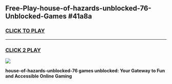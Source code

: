 
## Free-Play-house-of-hazards-unblocked-76-Unblocked-Games #41a8a
<h3>
<a href="https://news.freeplayer.one?title=house-of-hazards-unblocked-76&ref=8M">CLICK TO PLAY</a></h3>
<hr>

<h3>
<a href="https://news.freeplayer.one?title=house-of-hazards-unblocked-76&ref=8M">CLICK 2 PLAY</a>
  
</h3>

<a href="https://news.freeplayer.one?title=house-of-hazards-unblocked-76&ref=8M"><img src="https://clearcache.store/games.png"></a>


**house-of-hazards-unblocked-76 games unblocked: Your Gateway to Fun and Accessible Online Gaming**
